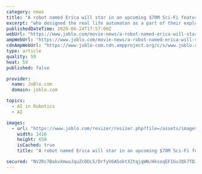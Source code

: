 ```yaml
---
category: news
title: "A robot named Erica will star in an upcoming $70M Sci-Fi feature"
excerpt: "who designed the real life automaton as a part of their exploration into the realm of robotics. In addition to her fabrication, Ishiguro and Ogawa taught Erica how to act, as well as how to apply the principles of method acting to artificial intelligence."
publishedDateTime: 2020-06-24T17:57:00Z
webUrl: "https://www.joblo.com/movie-news/a-robot-named-erica-will-star-in-an-upcoming-70m-sci-fi-feature"
ampWebUrl: "https://www.joblo.com/movie-news/a-robot-named-erica-will-star-in-an-upcoming-70m-sci-fi-feature/amp"
cdnAmpWebUrl: "https://www-joblo-com.cdn.ampproject.org/c/s/www.joblo.com/movie-news/a-robot-named-erica-will-star-in-an-upcoming-70m-sci-fi-feature/amp"
type: article
quality: 59
heat: 59
published: false

provider:
  name: JoBlo.com
  domain: joblo.com

topics:
  - AI in Robotics
  - AI

images:
  - url: "https://www.joblo.com/resizer/resizer.php?file=/assets/images/joblo/news/2020/06/aitothebone913.jpg&height=650&width=1416.3484486874&action=resize"
    width: 1416
    height: 650
    isCached: true
    title: "A robot named Erica will star in an upcoming $70M Sci-Fi feature"

secured: "NV2Rc7BakvXmwuJquZcDDL5/DrfyV6A5oktXZtqjqWN/HksoqEFIGvJQk7TDJvyGH9GkQhe0pYnv2p4VB3q1q7MB4m9lVf7TlOQVhqMASHwAMn5OWDm7phIH5hcv/5+VFVLsbq6ZZ6fI42gGw7/rRQ8es5hvkbEBNE9vKooV7QghdnkcI8sKPppzRhxFaE1dhocWurXVXiOtu3CZSE0PxgG170nJYnzy1jug9sVraifqjmwefM4jEPjZejCNlOl38/3Dk3E1DE3Sno8wlc/xoUmL87hXj5wAb+vCMFU2EdEfZcC8meXYVu3evvlhakiM/Q44V85ksQEDAc1oLm7N9Q==;DpvKSAzbvM5MebOkHNSLXA=="
---
```


